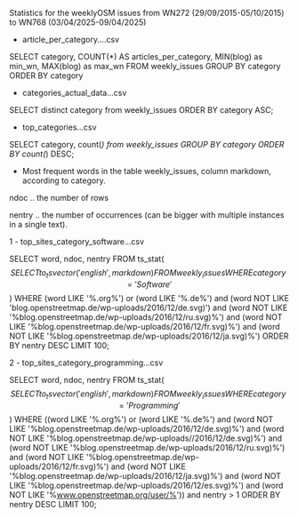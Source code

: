 Statistics for the weeklyOSM issues from WN272 (29/09/2015-05/10/2015) to WN768 (03/04/2025-09/04/2025)


* article_per_category....csv

SELECT category, COUNT(*) AS articles_per_category, MIN(blog) as min_wn, MAX(blog) as max_wn
        FROM weekly_issues
        GROUP BY category ORDER BY category

* categories_actual_data...csv

SELECT distinct category from weekly_issues
        ORDER BY category ASC;

* top_categories...csv

SELECT category, count(*) from weekly_issues
        GROUP BY category
        ORDER BY count(*) DESC;

* Most frequent words in the table weekly_issues, column markdown, according to category.

ndoc .. the number of rows 

nentry .. the number of occurrences (can be bigger with multiple instances in a single text).

1 - top_sites_category_software...csv

SELECT word, ndoc, nentry
FROM   ts_stat($$SELECT to_tsvector('english', markdown) FROM weekly_issues WHERE category='Software'$$) 
WHERE (word LIKE '%.org%') 
or (word LIKE '%.de%') 
and (word NOT LIKE 'blog.openstreetmap.de/wp-uploads/2016/12/de.svg)')
and (word NOT LIKE '%blog.openstreetmap.de/wp-uploads/2016/12/ru.svg)%')
and (word NOT LIKE '%blog.openstreetmap.de/wp-uploads/2016/12/fr.svg)%')
and (word NOT LIKE '%blog.openstreetmap.de/wp-uploads/2016/12/ja.svg)%')
ORDER  BY nentry DESC
LIMIT  100;

2 - top_sites_category_programming...csv

SELECT word, ndoc, nentry
FROM   ts_stat($$SELECT to_tsvector('english', markdown) FROM weekly_issues WHERE category='Programming'$$) 
WHERE ((word LIKE '%.org%') or (word LIKE '%.de%') 
and  (word NOT LIKE '%blog.openstreetmap.de/wp-uploads/2016/12/de.svg)%')
and (word NOT LIKE '%blog.openstreetmap.de/wp-uploads//2016/12/de.svg)%')
and (word NOT LIKE '%blog.openstreetmap.de/wp-uploads/2016/12/ru.svg)%')
and (word NOT LIKE '%blog.openstreetmap.de/wp-uploads/2016/12/fr.svg)%')
and (word NOT LIKE '%blog.openstreetmap.de/wp-uploads/2016/12/ja.svg)%')
and (word NOT LIKE '%blog.openstreetmap.de/wp-uploads/2016/12/es.svg)%')
and (word NOT LIKE '%www.openstreetmap.org/user/%')) and nentry > 1
ORDER  BY nentry DESC
LIMIT 100;



